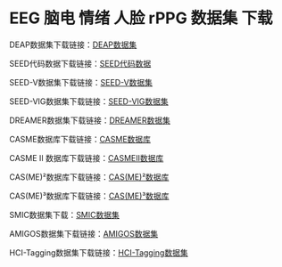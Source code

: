 # EEG 脑电 情绪 人脸 rPPG 数据集 下载

DEAP数据集下载链接：[DEAP数据集](https://hallo.codestore.pro/buy/2)

SEED代码数据下载链接：[SEED代码数据](https://hallo.codestore.pro/buy/3)

SEED-V数据集下载链接：[SEED-V数据集](https://hallo.codestore.pro/buy/12)

SEED-VIG数据集下载链接：[SEED-VIG数据集](https://hallo.codestore.pro/buy/17)

DREAMER数据集下载链接：[DREAMER数据集](https://hallo.codestore.pro/buy/4)

CASME数据库下载链接：[CASME数据库](https://hallo.codestore.pro/buy/9)

CASME II 数据库下载链接：[CASMEII数据库](https://hallo.codestore.pro/buy/10)

CAS(ME)²数据库下载链接：[CAS(ME)²数据库](https://hallo.codestore.pro/buy/7)

CAS(ME)³数据库下载链接：[CAS(ME)³数据库](https://hallo.codestore.pro/buy/11)

SMIC数据集下载：[SMIC数据集](https://hallo.codestore.pro/buy/14)

AMIGOS数据集下载链接：[AMIGOS数据集](https://hallo.codestore.pro/buy/13)

HCI-Tagging数据集下载链接：[HCI-Tagging数据集](https://hallo.codestore.pro/buy/15)
